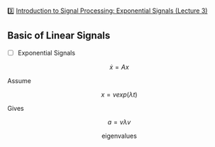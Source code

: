:three: [Introduction to Signal Processing: Exponential Signals (Lecture 3)](https://youtu.be/B6GPKiRHnsk)


## Basic of Linear Signals

- [ ] Exponential Signals

```math
\dot{x} = A x
```

Assume

```math
x = v exp(\lambda t)
```

Gives

```math
a = v \lambda v
```

```math
\text{ eigenvalues }
```
